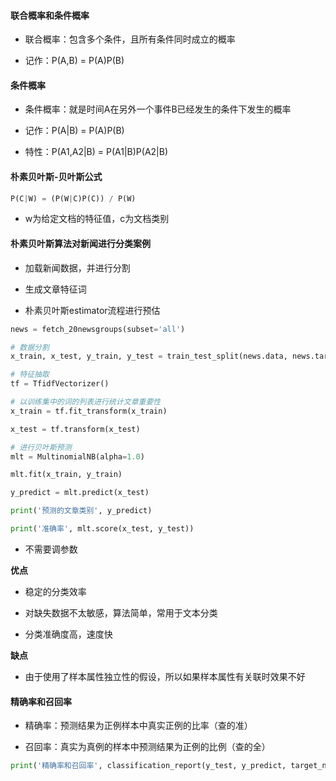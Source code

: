 #### 联合概率和条件概率

* 联合概率：包含多个条件，且所有条件同时成立的概率

* 记作：P(A,B) = P(A)P(B)

#### 条件概率

* 条件概率：就是时间A在另外一个事件B已经发生的条件下发生的概率

* 记作：P(A|B) = P(A)P(B)

* 特性：P(A1,A2|B) = P(A1|B)P(A2|B)

#### 朴素贝叶斯-贝叶斯公式

```python
P(C|W) = (P(W|C)P(C)) / P(W)
```
* w为给定文档的特征值，c为文档类别

#### 朴素贝叶斯算法对新闻进行分类案例

* 加载新闻数据，并进行分割

* 生成文章特征词

* 朴素贝叶斯estimator流程进行预估

```python
news = fetch_20newsgroups(subset='all')

# 数据分割
x_train, x_test, y_train, y_test = train_test_split(news.data, news.target, test_size=0.25)

# 特征抽取
tf = TfidfVectorizer()

# 以训练集中的词的列表进行统计文章重要性
x_train = tf.fit_transform(x_train)

x_test = tf.transform(x_test)

# 进行贝叶斯预测
mlt = MultinomialNB(alpha=1.0)

mlt.fit(x_train, y_train)

y_predict = mlt.predict(x_test)

print('预测的文章类别', y_predict)

print('准确率', mlt.score(x_test, y_test))
```

* 不需要调参数

**优点**

* 稳定的分类效率

* 对缺失数据不太敏感，算法简单，常用于文本分类

* 分类准确度高，速度快

**缺点**

* 由于使用了样本属性独立性的假设，所以如果样本属性有关联时效果不好

#### 精确率和召回率

* 精确率：预测结果为正例样本中真实正例的比率（查的准）

* 召回率：真实为真例的样本中预测结果为正例的比例（查的全）

```python
print('精确率和召回率', classification_report(y_test, y_predict, target_names=news.target_names))
```



